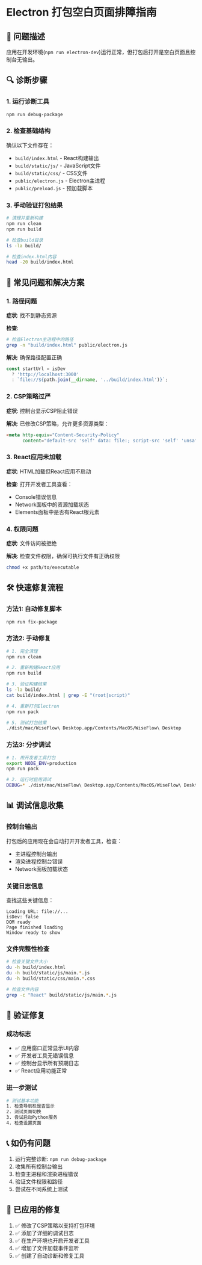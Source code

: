 # Electron 打包空白页面排障指南

## 🚨 问题描述
应用在开发环境(`npm run electron-dev`)运行正常，但打包后打开是空白页面且控制台无输出。

## 🔍 诊断步骤

### 1. 运行诊断工具
```bash
npm run debug-package
```

### 2. 检查基础结构
确认以下文件存在：
- `build/index.html` - React构建输出
- `build/static/js/` - JavaScript文件
- `build/static/css/` - CSS文件
- `public/electron.js` - Electron主进程
- `public/preload.js` - 预加载脚本

### 3. 手动验证打包结果
```bash
# 清理并重新构建
npm run clean
npm run build

# 检查build目录
ls -la build/

# 检查index.html内容
head -20 build/index.html
```

## 🔧 常见问题和解决方案

### 1. 路径问题
**症状**: 找不到静态资源

**检查**: 
```bash
# 检查Electron主进程中的路径
grep -n "build/index.html" public/electron.js
```

**解决**: 确保路径配置正确
```javascript
const startUrl = isDev
  ? 'http://localhost:3000'
  : `file://${path.join(__dirname, '../build/index.html')}`;
```

### 2. CSP策略过严
**症状**: 控制台显示CSP阻止错误

**解决**: 已修改CSP策略，允许更多资源类型：
```html
<meta http-equiv="Content-Security-Policy" 
      content="default-src 'self' data: file:; script-src 'self' 'unsafe-inline' 'unsafe-eval'; ..." />
```

### 3. React应用未加载
**症状**: HTML加载但React应用不启动

**检查**: 打开开发者工具查看：
- Console错误信息
- Network面板中的资源加载状态
- Elements面板中是否有React根元素

### 4. 权限问题
**症状**: 文件访问被拒绝

**解决**: 检查文件权限，确保可执行文件有正确权限
```bash
chmod +x path/to/executable
```

## 🛠️ 快速修复流程

### 方法1: 自动修复脚本
```bash
npm run fix-package
```

### 方法2: 手动修复
```bash
# 1. 完全清理
npm run clean

# 2. 重新构建React应用
npm run build

# 3. 验证构建结果
ls -la build/
cat build/index.html | grep -E "(root|script)"

# 4. 重新打包Electron
npm run pack

# 5. 测试打包结果
./dist/mac/WiseFlow\ Desktop.app/Contents/MacOS/WiseFlow\ Desktop
```

### 方法3: 分步调试
```bash
# 1. 用开发者工具打包
export NODE_ENV=production
npm run pack

# 2. 运行时启用调试
DEBUG=* ./dist/mac/WiseFlow\ Desktop.app/Contents/MacOS/WiseFlow\ Desktop
```

## 📊 调试信息收集

### 控制台输出
打包后的应用现在会自动打开开发者工具，检查：
- 主进程控制台输出
- 渲染进程控制台错误
- Network面板加载状态

### 关键日志信息
查找这些关键信息：
```
Loading URL: file://...
isDev: false
DOM ready
Page finished loading
Window ready to show
```

### 文件完整性检查
```bash
# 检查关键文件大小
du -h build/index.html
du -h build/static/js/main.*.js
du -h build/static/css/main.*.css

# 检查文件内容
grep -c "React" build/static/js/main.*.js
```

## 🎯 验证修复

### 成功标志
- ✅ 应用窗口正常显示UI内容
- ✅ 开发者工具无错误信息
- ✅ 控制台显示所有预期日志
- ✅ React应用功能正常

### 进一步测试
```bash
# 测试基本功能
1. 检查导航栏是否显示
2. 测试页面切换
3. 尝试启动Python服务
4. 检查设置页面
```

## 📞 如仍有问题

1. 运行完整诊断: `npm run debug-package`
2. 收集所有控制台输出
3. 检查主进程和渲染进程错误
4. 验证文件权限和路径
5. 尝试在不同系统上测试

## 📝 已应用的修复

1. ✅ 修改了CSP策略以支持打包环境
2. ✅ 添加了详细的调试日志
3. ✅ 在生产环境也开启开发者工具
4. ✅ 增加了文件加载事件监听
5. ✅ 创建了自动诊断和修复工具